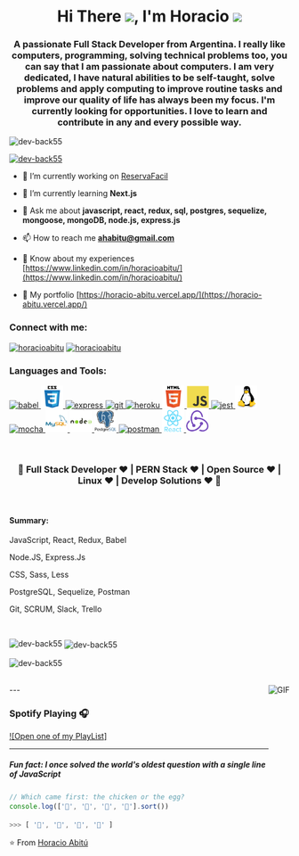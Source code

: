 <h1 align="center">Hi There <img src="https://media.giphy.com/media/WUlplcMpOCEmTGBtBW/giphy.gif" width="40px">, I'm Horacio <img src="https://raw.githubusercontent.com/iampavangandhi/iampavangandhi/master/gifs/Hi.gif" width="30px"></h1>
<h3 align="center">A passionate Full Stack Developer from Argentina. I really like computers, programming, solving technical problems too, you can say that I am passionate about computers. I am very dedicated, I have natural abilities to be self-taught, solve problems and apply computing to improve routine tasks and improve our quality of life has always been my focus. I'm currently looking for opportunities. I love to learn and contribute in any and every possible way.</h3>

<p align="left"> <img src="https://komarev.com/ghpvc/?username=dev-back55&label=Profile%20views&color=0e75b6&style=flat" alt="dev-back55" /> </p>

<p align="left"> <a href="https://github.com/ryo-ma/github-profile-trophy"><img src="https://github-profile-trophy.vercel.app/?username=dev-back55" alt="dev-back55" /></a> </p>

- 🔭 I’m currently working on [ReservaFacil](https://github.com/dev-back55/ReservaFacil-app)

- 🌱 I’m currently learning **Next.js**

- 💬 Ask me about **javascript, react, redux, sql, postgres, sequelize, mongoose, mongoDB, node.js, express.js**

- 📫 How to reach me **ahabitu@gmail.com**

- 📄 Know about my experiences [https://www.linkedin.com/in/horacioabitu/](https://www.linkedin.com/in/horacioabitu/)

- 📄 My portfolio [https://horacio-abitu.vercel.app/](https://horacio-abitu.vercel.app/)

<h3 align="left">Connect with me:</h3>
<p align="left">
<a href="https://twitter.com/horacioabitu" target="blank"><img align="center" src="https://raw.githubusercontent.com/rahuldkjain/github-profile-readme-generator/master/src/images/icons/Social/twitter.svg" alt="horacioabitu" height="30" width="40" /></a>
<a href="https://linkedin.com/in/horacioabitu" target="blank"><img align="center" src="https://raw.githubusercontent.com/rahuldkjain/github-profile-readme-generator/master/src/images/icons/Social/linked-in-alt.svg" alt="horacioabitu" height="30" width="40" /></a>
</p>

<h3 align="left">Languages and Tools:</h3>
<p align="left"> <a href="https://babeljs.io/" target="_blank" rel="noreferrer"> <img src="https://d33wubrfki0l68.cloudfront.net/7a197cfe44548cc1a3f581152af70a3051e11671/78df8/img/babel.svg" alt="babel" width="40" height="40"/> </a> <a href="https://www.w3schools.com/css/" target="_blank" rel="noreferrer"> <img src="https://raw.githubusercontent.com/devicons/devicon/master/icons/css3/css3-original-wordmark.svg" alt="css3" width="40" height="40"/> </a> <a href="https://expressjs.com" target="_blank" rel="noreferrer"> <img src="https://blog.amt.in/wp-content/uploads/2017/12/e16da876-c2fd-4eb8-ae72-4b193c534938-Edited.png" alt="express" width="40" height="40"/> </a> <a href="https://git-scm.com/" target="_blank" rel="noreferrer"> <img src="https://www.vectorlogo.zone/logos/git-scm/git-scm-icon.svg" alt="git" width="40" height="40"/> </a> <a href="https://heroku.com" target="_blank" rel="noreferrer"> <img src="https://www.vectorlogo.zone/logos/heroku/heroku-icon.svg" alt="heroku" width="40" height="40"/> </a> <a href="https://www.w3.org/html/" target="_blank" rel="noreferrer"> <img src="https://raw.githubusercontent.com/devicons/devicon/master/icons/html5/html5-original-wordmark.svg" alt="html5" width="40" height="40"/> </a> <a href="https://developer.mozilla.org/en-US/docs/Web/JavaScript" target="_blank" rel="noreferrer"> <img src="https://raw.githubusercontent.com/devicons/devicon/master/icons/javascript/javascript-original.svg" alt="javascript" width="40" height="40"/> </a> <a href="https://jestjs.io" target="_blank" rel="noreferrer"> <img src="https://www.vectorlogo.zone/logos/jestjsio/jestjsio-icon.svg" alt="jest" width="40" height="40"/> </a> <a href="https://www.linux.org/" target="_blank" rel="noreferrer"> <img src="https://raw.githubusercontent.com/devicons/devicon/master/icons/linux/linux-original.svg" alt="linux" width="40" height="40"/> </a> <a href="https://mochajs.org" target="_blank" rel="noreferrer"> <img src="https://www.vectorlogo.zone/logos/mochajs/mochajs-icon.svg" alt="mocha" width="40" height="40"/> </a> <a href="https://www.mysql.com/" target="_blank" rel="noreferrer"> <img src="https://raw.githubusercontent.com/devicons/devicon/master/icons/mysql/mysql-original-wordmark.svg" alt="mysql" width="40" height="40"/> </a> <a href="https://nodejs.org" target="_blank" rel="noreferrer"> <img src="https://raw.githubusercontent.com/devicons/devicon/master/icons/nodejs/nodejs-original-wordmark.svg" alt="nodejs" width="40" height="40"/> </a> <a href="https://www.postgresql.org" target="_blank" rel="noreferrer"> <img src="https://raw.githubusercontent.com/devicons/devicon/master/icons/postgresql/postgresql-original-wordmark.svg" alt="postgresql" width="40" height="40"/> </a> <a href="https://postman.com" target="_blank" rel="noreferrer"> <img src="https://www.vectorlogo.zone/logos/getpostman/getpostman-icon.svg" alt="postman" width="40" height="40"/> </a> <a href="https://reactjs.org/" target="_blank" rel="noreferrer"> <img src="https://raw.githubusercontent.com/devicons/devicon/master/icons/react/react-original-wordmark.svg" alt="react" width="40" height="40"/> </a> <a href="https://redux.js.org" target="_blank" rel="noreferrer"> <img src="https://raw.githubusercontent.com/devicons/devicon/master/icons/redux/redux-original.svg" alt="redux" width="40" height="40"/> </a> </p>
<br/>
<h3 align="center">🚀 Full Stack Developer ♥ | PERN Stack ♥ | Open Source ♥ | Linux ♥ | Develop Solutions ♥  🚀</h3>
<br/>
<h4>Summary:</h4>
<p>JavaScript, React, Redux, Babel</p>
<p>Node.JS, Express.Js</p>
<p>CSS, Sass, Less</p>
<p>PostgreSQL, Sequelize, Postman</p>
<p>Git, SCRUM, Slack, Trello</p>
<br/>
<p><img align="left" src="https://github-readme-stats.vercel.app/api/top-langs?username=dev-back55&show_icons=true&locale=en&layout=compact" alt="dev-back55" /></p>

<p>&nbsp;<img align="center" src="https://github-readme-stats.vercel.app/api?username=dev-back55&show_icons=true&locale=en" alt="dev-back55" /></p>

<p><img align="center" src="https://github-readme-streak-stats.herokuapp.com/?user=dev-back55&" alt="dev-back55" /></p>
<br/>
---

<img align="right" alt="GIF" height="170px" src="https://media.giphy.com/media/J5B1Y8QZnzXXbLQIBu/giphy.gif" />

### Spotify Playing 🎧

[![Open one of my PlayList]](https://open.spotify.com/playlist/4TXY63u2AQ2Rtfb4oMvoyo)

---
##### Fun fact: I once solved the world's oldest question with a single line of JavaScript
<!-- wi*quL3fcV -->

```javascript
// Which came first: the chicken or the egg?
console.log(['🥚', '🐣', '🐥', '🐔'].sort())

>>> [ '🐔', '🐣', '🐥', '🥚' ]
```

⭐️ From [Horacio Abitú](https://github.com/dev-back55)
